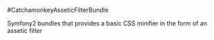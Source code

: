 #CatchamonkeyAsseticFilterBundle

Symfony2 bundles that provides a basic CSS minifier in the form of an assetic filter
